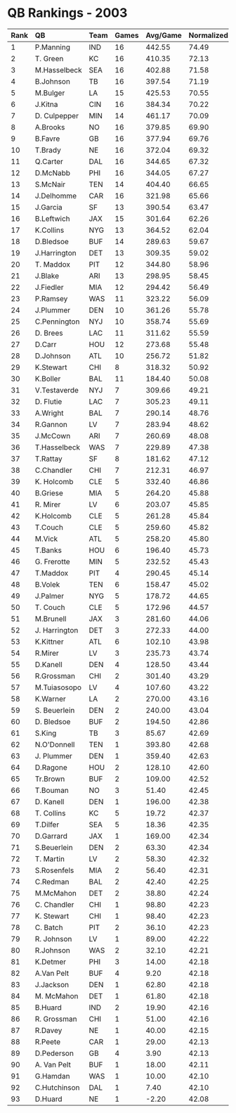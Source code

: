 # QB Rankings - 2003

| Rank | QB            | Team | Games | Avg/Game | Normalized |
| :----| :-------------| :----| :-----| :--------| :----------|
| 1    | P.Manning     | IND  | 16    | 442.55   | 74.49      |
| 2    | T. Green      | KC   | 16    | 410.35   | 72.13      |
| 3    | M.Hasselbeck  | SEA  | 16    | 402.88   | 71.58      |
| 4    | B.Johnson     | TB   | 16    | 397.54   | 71.19      |
| 5    | M.Bulger      | LA   | 15    | 425.53   | 70.55      |
| 6    | J.Kitna       | CIN  | 16    | 384.34   | 70.22      |
| 7    | D. Culpepper  | MIN  | 14    | 461.17   | 70.09      |
| 8    | A.Brooks      | NO   | 16    | 379.85   | 69.90      |
| 9    | B.Favre       | GB   | 16    | 377.94   | 69.76      |
| 10   | T.Brady       | NE   | 16    | 372.04   | 69.32      |
| 11   | Q.Carter      | DAL  | 16    | 344.65   | 67.32      |
| 12   | D.McNabb      | PHI  | 16    | 344.05   | 67.27      |
| 13   | S.McNair      | TEN  | 14    | 404.40   | 66.65      |
| 14   | J.Delhomme    | CAR  | 16    | 321.98   | 65.66      |
| 15   | J.Garcia      | SF   | 13    | 390.54   | 63.47      |
| 16   | B.Leftwich    | JAX  | 15    | 301.64   | 62.26      |
| 17   | K.Collins     | NYG  | 13    | 364.52   | 62.04      |
| 18   | D.Bledsoe     | BUF  | 14    | 289.63   | 59.67      |
| 19   | J.Harrington  | DET  | 13    | 309.35   | 59.02      |
| 20   | T. Maddox     | PIT  | 12    | 344.80   | 58.96      |
| 21   | J.Blake       | ARI  | 13    | 298.95   | 58.45      |
| 22   | J.Fiedler     | MIA  | 12    | 294.42   | 56.49      |
| 23   | P.Ramsey      | WAS  | 11    | 323.22   | 56.09      |
| 24   | J.Plummer     | DEN  | 10    | 361.26   | 55.78      |
| 25   | C.Pennington  | NYJ  | 10    | 358.74   | 55.69      |
| 26   | D. Brees      | LAC  | 11    | 311.62   | 55.59      |
| 27   | D.Carr        | HOU  | 12    | 273.68   | 55.48      |
| 28   | D.Johnson     | ATL  | 10    | 256.72   | 51.82      |
| 29   | K.Stewart     | CHI  | 8     | 318.32   | 50.92      |
| 30   | K.Boller      | BAL  | 11    | 184.40   | 50.08      |
| 31   | V.Testaverde  | NYJ  | 7     | 309.66   | 49.21      |
| 32   | D. Flutie     | LAC  | 7     | 305.23   | 49.11      |
| 33   | A.Wright      | BAL  | 7     | 290.14   | 48.76      |
| 34   | R.Gannon      | LV   | 7     | 283.94   | 48.62      |
| 35   | J.McCown      | ARI  | 7     | 260.69   | 48.08      |
| 36   | T.Hasselbeck  | WAS  | 7     | 229.89   | 47.38      |
| 37   | T.Rattay      | SF   | 8     | 181.62   | 47.12      |
| 38   | C.Chandler    | CHI  | 7     | 212.31   | 46.97      |
| 39   | K. Holcomb    | CLE  | 5     | 332.40   | 46.86      |
| 40   | B.Griese      | MIA  | 5     | 264.20   | 45.88      |
| 41   | R. Mirer      | LV   | 6     | 203.07   | 45.85      |
| 42   | K.Holcomb     | CLE  | 5     | 261.28   | 45.84      |
| 43   | T.Couch       | CLE  | 5     | 259.60   | 45.82      |
| 44   | M.Vick        | ATL  | 5     | 258.20   | 45.80      |
| 45   | T.Banks       | HOU  | 6     | 196.40   | 45.73      |
| 46   | G. Frerotte   | MIN  | 5     | 232.52   | 45.43      |
| 47   | T.Maddox      | PIT  | 4     | 290.45   | 45.14      |
| 48   | B.Volek       | TEN  | 6     | 158.47   | 45.02      |
| 49   | J.Palmer      | NYG  | 5     | 178.72   | 44.65      |
| 50   | T. Couch      | CLE  | 5     | 172.96   | 44.57      |
| 51   | M.Brunell     | JAX  | 3     | 281.60   | 44.06      |
| 52   | J. Harrington | DET  | 3     | 272.33   | 44.00      |
| 53   | K.Kittner     | ATL  | 6     | 102.10   | 43.98      |
| 54   | R.Mirer       | LV   | 3     | 235.73   | 43.74      |
| 55   | D.Kanell      | DEN  | 4     | 128.50   | 43.44      |
| 56   | R.Grossman    | CHI  | 2     | 301.40   | 43.29      |
| 57   | M.Tuiasosopo  | LV   | 4     | 107.60   | 43.22      |
| 58   | K.Warner      | LA   | 2     | 270.00   | 43.16      |
| 59   | S. Beuerlein  | DEN  | 2     | 240.00   | 43.04      |
| 60   | D. Bledsoe    | BUF  | 2     | 194.50   | 42.86      |
| 61   | S.King        | TB   | 3     | 85.67    | 42.69      |
| 62   | N.O'Donnell   | TEN  | 1     | 393.80   | 42.68      |
| 63   | J. Plummer    | DEN  | 1     | 359.40   | 42.63      |
| 64   | D.Ragone      | HOU  | 2     | 128.10   | 42.60      |
| 65   | Tr.Brown      | BUF  | 2     | 109.00   | 42.52      |
| 66   | T.Bouman      | NO   | 3     | 51.40    | 42.45      |
| 67   | D. Kanell     | DEN  | 1     | 196.00   | 42.38      |
| 68   | T. Collins    | KC   | 5     | 19.72    | 42.37      |
| 69   | T.Dilfer      | SEA  | 5     | 18.36    | 42.35      |
| 70   | D.Garrard     | JAX  | 1     | 169.00   | 42.34      |
| 71   | S.Beuerlein   | DEN  | 2     | 63.30    | 42.34      |
| 72   | T. Martin     | LV   | 2     | 58.30    | 42.32      |
| 73   | S.Rosenfels   | MIA  | 2     | 56.40    | 42.31      |
| 74   | C.Redman      | BAL  | 2     | 42.40    | 42.25      |
| 75   | M.McMahon     | DET  | 2     | 38.80    | 42.24      |
| 76   | C. Chandler   | CHI  | 1     | 98.80    | 42.23      |
| 77   | K. Stewart    | CHI  | 1     | 98.40    | 42.23      |
| 78   | C. Batch      | PIT  | 2     | 36.10    | 42.23      |
| 79   | R. Johnson    | LV   | 1     | 89.00    | 42.22      |
| 80   | R.Johnson     | WAS  | 2     | 32.10    | 42.21      |
| 81   | K.Detmer      | PHI  | 3     | 14.00    | 42.18      |
| 82   | A.Van Pelt    | BUF  | 4     | 9.20     | 42.18      |
| 83   | J.Jackson     | DEN  | 1     | 62.80    | 42.18      |
| 84   | M. McMahon    | DET  | 1     | 61.80    | 42.18      |
| 85   | B.Huard       | IND  | 2     | 19.90    | 42.16      |
| 86   | R. Grossman   | CHI  | 1     | 51.00    | 42.16      |
| 87   | R.Davey       | NE   | 1     | 40.00    | 42.15      |
| 88   | R.Peete       | CAR  | 1     | 29.00    | 42.13      |
| 89   | D.Pederson    | GB   | 4     | 3.90     | 42.13      |
| 90   | A. Van Pelt   | BUF  | 1     | 18.00    | 42.11      |
| 91   | G.Hamdan      | WAS  | 1     | 10.00    | 42.10      |
| 92   | C.Hutchinson  | DAL  | 1     | 7.40     | 42.10      |
| 93   | D.Huard       | NE   | 1     | -2.20    | 42.08      |

